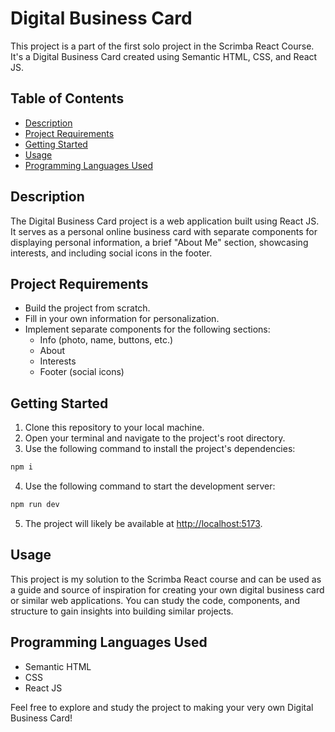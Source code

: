 # Digital Business Card

This project is a part of the first solo project in the Scrimba React Course. It's a Digital Business Card created using Semantic HTML, CSS, and React JS.

## Table of Contents
- [Description](#description)
- [Project Requirements](#project-requirements)
- [Getting Started](#getting-started)
- [Usage](#usage)
- [Programming Languages Used](#programming-languages-used)

## Description

The Digital Business Card project is a web application built using React JS. It serves as a personal online business card with separate components for displaying personal information, a brief "About Me" section, showcasing interests, and including social icons in the footer.

## Project Requirements

- Build the project from scratch.
- Fill in your own information for personalization.
- Implement separate components for the following sections:
  - Info (photo, name, buttons, etc.)
  - About
  - Interests
  - Footer (social icons)

## Getting Started

1. Clone this repository to your local machine.
2. Open your terminal and navigate to the project's root directory.
3. Use the following command to install the project's dependencies:
```bash
npm i
```
4. Use the following command to start the development server:
```bash
npm run dev
```
5. The project will likely be available at [http://localhost:5173](http://localhost:5173).

## Usage

This project is my solution to the Scrimba React course and can be used as a guide and source of inspiration for creating your own digital business card or similar web applications. You can study the code, components, and structure to gain insights into building similar projects.

## Programming Languages Used

- Semantic HTML
- CSS
- React JS

Feel free to explore and study the project to making your very own Digital Business Card!
